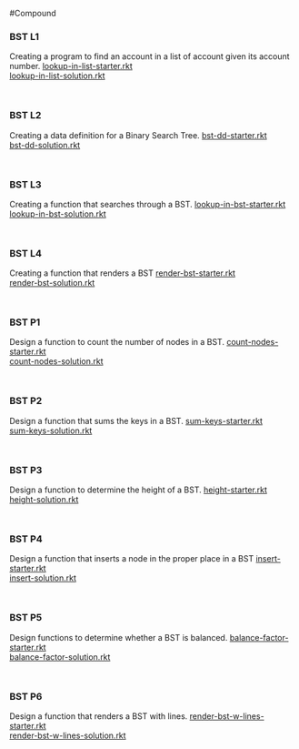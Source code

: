 #Compound



### BST L1
Creating a program to find an account in a list of account given its account number.
[lookup-in-list-starter.rkt](https://s3.amazonaws.com/edx-course-spdx-kiczales/HTC/lookup-in-list-starter.rkt "lookup-in-list-starter.rkt")  
[lookup-in-list-solution.rkt](https://s3.amazonaws.com/edx-course-spdx-kiczales/HTC/lookup-in-list-solution.rkt "lookup-in-list-solution.rkt")
```LISP


```


### BST L2
Creating a data definition for a Binary Search Tree.
[bst-dd-starter.rkt](https://s3.amazonaws.com/edx-course-spdx-kiczales/HTC/bst-dd-starter.rkt "bst-dd-starter.rkt")  
[bst-dd-solution.rkt](https://s3.amazonaws.com/edx-course-spdx-kiczales/HTC/bst-dd-solution.rkt "bst-dd-solution.rkt")
```LISP


```

### BST L3
Creating a function that searches through a BST.
[lookup-in-bst-starter.rkt](https://s3.amazonaws.com/edx-course-spdx-kiczales/HTC/lookup-in-bst-starter.rkt "lookup-in-bst-starter.rkt")  
[lookup-in-bst-solution.rkt](https://s3.amazonaws.com/edx-course-spdx-kiczales/HTC/lookup-in-bst-solution.rkt "lookup-in-bst-solution.rkt")
```LISP


```
### BST L4
Creating a function that renders a BST
[render-bst-starter.rkt](https://s3.amazonaws.com/edx-course-spdx-kiczales/HTC/render-bst-starter.rkt "render-bst-starter.rkt")  
[render-bst-solution.rkt](https://s3.amazonaws.com/edx-course-spdx-kiczales/HTC/render-bst-solution.rkt "render-bst-solution.rkt")
```LISP


```

### BST P1
Design a function to count the number of nodes in a BST.
[count-nodes-starter.rkt](https://s3.amazonaws.com/edx-course-spdx-kiczales/HTC/count-nodes-starter.rkt "count-nodes-starter.rkt")  
[count-nodes-solution.rkt](https://s3.amazonaws.com/edx-course-spdx-kiczales/HTC/count-nodes-solution.rkt "count-nodes-solution.rkt")
```LISP


```
### BST P2
Design a function that sums the keys in a BST.
[sum-keys-starter.rkt](https://s3.amazonaws.com/edx-course-spdx-kiczales/HTC/sum-keys-starter.rkt "sum-keys-starter.rkt")  
[sum-keys-solution.rkt](https://s3.amazonaws.com/edx-course-spdx-kiczales/HTC/sum-keys-solution.rkt "sum-keys-solution.rkt")
```LISP


```
### BST P3
Design a function to determine the height of a BST.
[height-starter.rkt](https://s3.amazonaws.com/edx-course-spdx-kiczales/HTC/height-starter.rkt "height-starter.rkt")  
[height-solution.rkt](https://s3.amazonaws.com/edx-course-spdx-kiczales/HTC/height-solution.rkt "height-solution.rkt")
```LISP


```
### BST P4
Design a function that inserts a node in the proper place in a BST
[insert-starter.rkt](https://s3.amazonaws.com/edx-course-spdx-kiczales/HTC/insert-starter.rkt "insert-starter.rkt")  
[insert-solution.rkt](https://s3.amazonaws.com/edx-course-spdx-kiczales/HTC/insert-solution.rkt "insert-solution.rkt")
```LISP


```
### BST P5
Design functions to determine whether a BST is balanced.
[balance-factor-starter.rkt](https://s3.amazonaws.com/edx-course-spdx-kiczales/HTC/balance-factor-starter.rkt "balance-factor-starter.rkt")  
[balance-factor-solution.rkt](https://s3.amazonaws.com/edx-course-spdx-kiczales/HTC/balance-factor-solution.rkt "balance-factor-solution.rkt")
```LISP


```
### BST P6
Design a function that renders a BST with lines.
[render-bst-w-lines-starter.rkt](https://s3.amazonaws.com/edx-course-spdx-kiczales/HTC/render-bst-w-lines-starter.rkt "render-bst-w-lines-starter.rkt")  
[render-bst-w-lines-solution.rkt](https://s3.amazonaws.com/edx-course-spdx-kiczales/HTC/render-bst-w-lines-solution.rkt "render-bst-w-lines-solution.rkt")
```LISP


```
